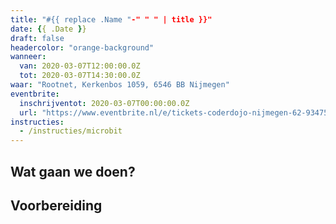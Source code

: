 ```yaml
---
title: "#{{ replace .Name "-" " " | title }}"
date: {{ .Date }}
draft: false
headercolor: "orange-background"
wanneer: 
  van: 2020-03-07T12:00:00.0Z
  tot: 2020-03-07T14:30:00.0Z
waar: "Rootnet, Kerkenbos 1059, 6546 BB Nijmegen"
eventbrite:
  inschrijventot: 2020-03-07T00:00:00.0Z
  url: "https://www.eventbrite.nl/e/tickets-coderdojo-nijmegen-62-93475366337"
instructies:
  - /instructies/microbit
---
```


## Wat gaan we doen?

 <!--more-->
## Voorbereiding

